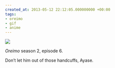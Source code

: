 ```yaml
---
created_at: 2013-05-12 22:12:05.000000000 +00:00
tags:
- oreimo
- gif
- anime
---
```


![](/blog/media/tumblr_mmpho5NX0s1qim2zwo1_500.gif)

*Oreimo* season 2, episode 6.

Don’t let him out of those handcuffs, Ayase.
